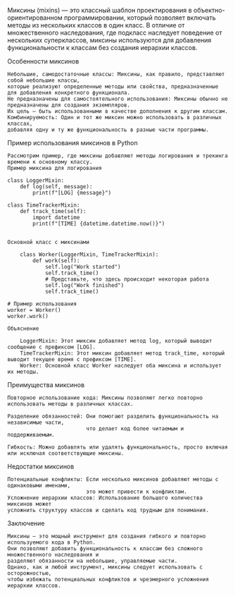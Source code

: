 

Миксины (mixins) — это классный шаблон проектирования в объектно-ориентированном программировании, 
который позволяет включать методы из нескольких классов в один класс. В отличие от множественного наследования, 
где подкласс наследует поведение от нескольких суперклассов, миксины используются 
для добавления функциональности к классам без создания иерархии классов.


Особенности миксинов

    Небольшие, самодостаточные классы: Миксины, как правило, представляют собой небольшие классы, 
    которые реализуют определенные методы или свойства, предназначенные для добавления конкретного функционала.
    Не предназначены для самостоятельного использования: Миксины обычно не предназначены для создания экземпляров. 
    Их цель — быть использованными в качестве дополнения к другим классам.
    Комбинируемость: Один и тот же миксин можно использовать в различных классах,    
    добавляя одну и ту же функциональность в разные части программы.


Пример использования миксинов в Python
    
    Рассмотрим пример, где миксины добавляют методы логирования и трекинга времени к основному классу.
    Пример миксина для логирования
    
    class LoggerMixin:
        def log(self, message):
            print(f"[LOG] {message}")
    
    class TimeTrackerMixin:
        def track_time(self):
            import datetime
            print(f"[TIME] {datetime.datetime.now()}")

    
    Основной класс с миксинами
        
        class Worker(LoggerMixin, TimeTrackerMixin):
            def work(self):
                self.log("Work started")
                self.track_time()
                # Представьте, что здесь происходит некоторая работа
                self.log("Work finished")
                self.track_time()
    
    # Пример использования
    worker = Worker()
    worker.work()

    Объяснение

        LoggerMixin: Этот миксин добавляет метод log, который выводит сообщение с префиксом [LOG].
        TimeTrackerMixin: Этот миксин добавляет метод track_time, который выводит текущее время с префиксом [TIME].
        Worker: Основной класс Worker наследует оба миксина и использует их методы.


Преимущества миксинов

    Повторное использование кода: Миксины позволяют легко повторно использовать методы в различных классах.

    Разделение обязанностей: Они помогают разделить функциональность на независимые части, 
                             что делает код более читаемым и поддерживаемым.

    Гибкость: Можно добавлять или удалять функциональность, просто включая или исключая соответствующие миксины.

Недостатки миксинов

    Потенциальные конфликты: Если несколько миксинов добавляют методы с одинаковыми именами, 
                             это может привести к конфликтам.
    Усложнение иерархии классов: Использование большого количества миксинов может 
    усложнить структуру классов и сделать код трудным для понимания.



Заключение

    Миксины — это мощный инструмент для создания гибкого и повторно используемого кода в Python. 
    Они позволяют добавить функциональность к классам без сложного множественного наследования и 
    разделяют обязанности на небольшие, управляемые части. 
    Однако, как и любой инструмент, миксины следует использовать с осторожностью, 
    чтобы избежать потенциальных конфликтов и чрезмерного усложнения иерархии классов.